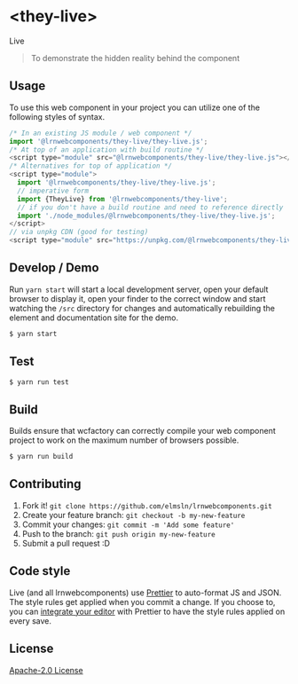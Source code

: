 # &lt;they-live&gt;

Live
> To demonstrate the hidden reality behind the component

## Usage
To use this web component in your project you can utilize one of the following styles of syntax.

```js
/* In an existing JS module / web component */
import '@lrnwebcomponents/they-live/they-live.js';
/* At top of an application with build routine */
<script type="module" src="@lrnwebcomponents/they-live/they-live.js"></script>
/* Alternatives for top of application */
<script type="module">
  import '@lrnwebcomponents/they-live/they-live.js';
  // imperative form
  import {TheyLive} from '@lrnwebcomponents/they-live';
  // if you don't have a build routine and need to reference directly
  import './node_modules/@lrnwebcomponents/they-live/they-live.js';
</script>
// via unpkg CDN (good for testing)
<script type="module" src="https://unpkg.com/@lrnwebcomponents/they-live/they-live.js"></script>
```

## Develop / Demo
Run `yarn start` will start a local development server, open your default browser to display it, open your finder to the correct window and start watching the `/src` directory for changes and automatically rebuilding the element and documentation site for the demo.
```bash
$ yarn start
```

## Test

```bash
$ yarn run test
```

## Build
Builds ensure that wcfactory can correctly compile your web component project to
work on the maximum number of browsers possible.
```bash
$ yarn run build
```

## Contributing

1. Fork it! `git clone https://github.com/elmsln/lrnwebcomponents.git`
2. Create your feature branch: `git checkout -b my-new-feature`
3. Commit your changes: `git commit -m 'Add some feature'`
4. Push to the branch: `git push origin my-new-feature`
5. Submit a pull request :D

## Code style

Live (and all lrnwebcomponents) use [Prettier][prettier] to auto-format JS and JSON.  The style rules get applied when you commit a change.  If you choose to, you can [integrate your editor][prettier-ed] with Prettier to have the style rules applied on every save.

[prettier]: https://github.com/prettier/prettier/
[prettier-ed]: https://github.com/prettier/prettier/#editor-integration
[polyserve]: https://github.com/Polymer/polyserve
[web-component-tester]: https://github.com/Polymer/web-component-tester

## License
[Apache-2.0 License](http://opensource.org/licenses/Apache-2.0)